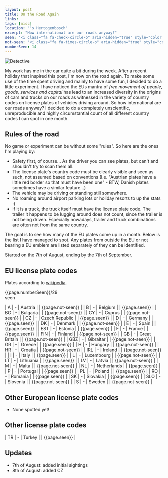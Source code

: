 ```yaml
---
layout: post
title: On the Road Again
links:
tags: [misc]
location: "'s Hertogenbosch"
excerpt: "How international are our roads anyway?"
seen: '<i class="fa fa-check-circle-o" aria-hidden="true" style="color: green"></i>'
not-seen: '<i class="fa fa-times-circle-o" aria-hidden="true" style="color: red"></i>'
numberSeen: 14
---
```

![Detective][detective-plate]

My work has me in the car quite a bit during the week. After a recent holiday that inspired this post, I'm now on the road again. To make some use of the time spent driving and mainly to have some fun, I decided to do a little experiment. I have noticed the EUs mantra of *free movement of people, goods, services and capital* has lead to an increased diversity in the origins of cars and trucks on our roads as witnessed in the variety of country codes on license plates of vehicles driving around. So how international are our roads anyway? I decided to do a completely unscientific, unreproducible and highly circumstantial count of all different country codes I can spot in one month.

## Rules of the road
No game or experiment can be without some "rules". So here are the ones I'm playing by:
* Safety first, of course... As the driver you can see plates, but can't and shouldn't try to scan them all.
* The license plate's country code must be clearly visible and seen as such, not assumed based on conventions (I.e. "Austrian plates have a little red border so that must have been one" - BTW, Danish plates sometimes have a similar feature...)
* The vehicle may be driving or standing still somewhere.
* No roaming around airport parking lots or holiday resorts to up the stats :)
* If it is a truck, the truck itself must have the license plate code. The trailer it happens to be lugging around does not count, since the trailer is not being driven. Especially nowadays, trailer and truck combinations are often not from the same country.

The goal is to see how many of the EU plates come up in a month. Below is the list I have managed to spot. Any plates from outside the EU or not bearing a EU emblem are listed separately of they can be identified.

Started on  the 7th of August, ending by the 7th of September.

## EU license plate codes

Plates according to [wikipedia][wikipedia-plates].

<div class="progress">
  <div class="progress-bar progress-bar-success progress-bar-striped" role="progressbar" aria-valuenow="{{page.numberSeen}}" aria-valuemin="0" aria-valuemax="29" style="width: 40%">
    {{page.numberSeen}}/29 seen
  </div>
</div>

| A | - | Austria  | | {{page.not-seen}} |
| B | - | Belgium  | | {{page.seen}} |
| BG | - | Bulgaria  | | {{page.not-seen}} |
| CY | - | Cyprus  | | {{page.not-seen}} |
| CZ | - | Czech Republic  | | {{page.seen}} |
| D | - | Germany  | | {{page.seen}} |
| DK | - | Denmark  | | {{page.not-seen}} |
| E | - | Spain  | | {{page.seen}} |
| EST | - | Estonia  | | {{page.seen}} |
| F | - | France  | | {{page.seen}} |
| FIN | - | Finland  | | {{page.not-seen}} |
| GB | - | Great Britain  | | {{page.not-seen}} |
| GBZ | - | Gibraltar  | | {{page.not-seen}} |
| GR | - | Greece  | | {{page.seen}} |
| H | - | Hungary  | | {{page.not-seen}} |
| HR | - | Croatia  | | {{page.not-seen}} |
| IRL | - | Ireland  | | {{page.not-seen}} |
| I | - | Italy  | | {{page.seen}} |
| L | - | Luxembourg  | | {{page.not-seen}} |
| LT | - | Lithuania  | | {{page.seen}} |
| LV | - | Latvia  | | {{page.not-seen}} |
| M | - | Malta  | | {{page.not-seen}} |
| NL | - | Netherlands  | | {{page.seen}} |
| P | - | Portugal  | | {{page.seen}} |
| PL | - | Poland  | | {{page.seen}} |
| RO | - | Romania  | | {{page.seen}} |
| SK | - | Slovakia  | | {{page.seen}} |
| SLO | - | Slovenia  | | {{page.not-seen}} |
| S | - | Sweden  | | {{page.not-seen}} |

## Other European license plate codes
* None spotted yet!

## Other license plate codes

| TR | - | Turkey  | | {{page.seen}} |

## Updates
* 7th of August: added initial sightings
* 8th of August: added CZ

[wikipedia-plates]: https://en.wikipedia.org/wiki/Vehicle_registration_plates_of_Europe "Vehicle registration plates of Europe"
[detective-plate]: ../../../assets/images/posts/detective-plate.jpg "Detective"
